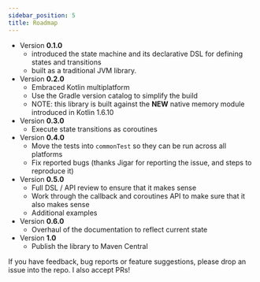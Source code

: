 ```yaml
---
sidebar_position: 5
title: Roadmap
---
```


* Version **0.1.0**
  * introduced the state machine and its declarative DSL for defining states and transitions
  * built as a traditional JVM library.
* Version **0.2.0**
  * Embraced Kotlin multiplatform
  * Use the Gradle version catalog to simplify the build
  * NOTE: this library is built against the **NEW** native memory module introduced in Kotlin 1.6.10
* Version **0.3.0**
  * Execute state transitions as coroutines
* Version **0.4.0**
  * Move the tests into `commonTest` so they can be run across all platforms
  * Fix reported bugs (thanks Jigar for reporting the issue, and steps to reproduce it)
* Version **0.5.0**
  * Full DSL / API review to ensure that it makes sense
  * Work through the callback and coroutines API to make sure that it also makes sense
  * Additional examples
* Version **0.6.0**
  * Overhaul of the documentation to reflect current state
* Version **1.0**
  * Publish the library to Maven Central

If you have feedback, bug reports or feature suggestions, please
drop an issue into the repo.  I also accept PRs!